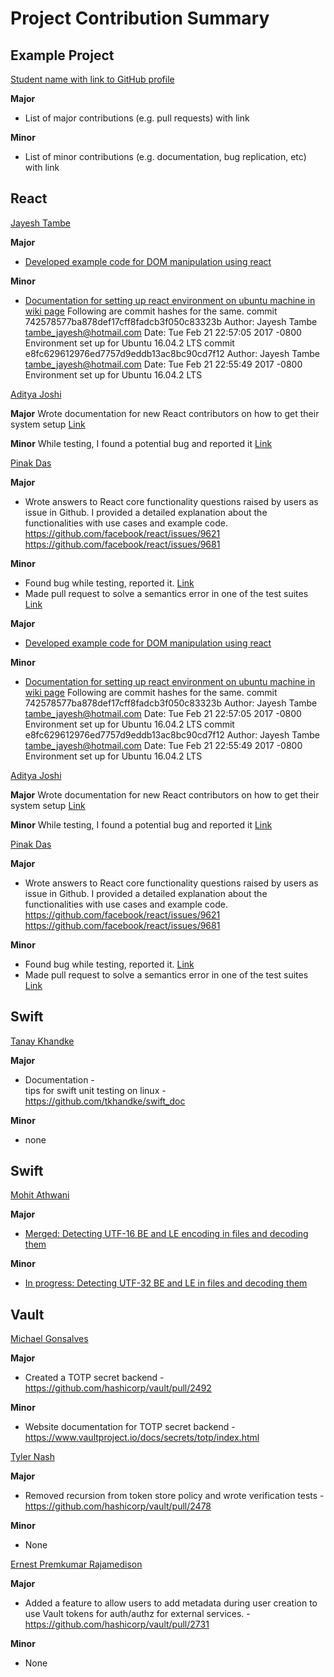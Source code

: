 # Project Contribution Summary

## Example Project

[Student name with link to GitHub profile](https://github.com/kbuffardi)

**Major**

* List of major contributions (e.g. pull requests) with link

**Minor**

* List of minor contributions (e.g. documentation, bug replication, etc) with link


## React
[Jayesh Tambe](https://github.com/jtambe)


**Major**

* [Developed example code for DOM manipulation using react](https://github.com/facebook/react/pull/9683)

**Minor**

* [Documentation for setting up react environment on ubuntu machine in wiki page](https://github.com/facebook/react/wiki)
Following are commit hashes for the same.
commit 742578577ba878def17cff8fadcb3f050c83323b
Author: Jayesh Tambe <tambe_jayesh@hotmail.com>
Date:   Tue Feb 21 22:57:05 2017 -0800
    Environment set up for Ubuntu 16.04.2 LTS
commit e8fc629612976ed7757d9eddb13ac8bc90cd7f12
Author: Jayesh Tambe <tambe_jayesh@hotmail.com>
Date:   Tue Feb 21 22:55:49 2017 -0800
    Environment set up for Ubuntu 16.04.2 LTS


[Aditya Joshi](https://github.com/amjoshi91)

**Major**
Wrote documentation for new React contributors on how to get their system setup
[Link](https://github.com/facebook/react/pull/9444)

**Minor**
While testing, I found a potential bug and reported it
[Link](https://github.com/facebook/react/issues/9564)


[Pinak Das](https://github.com/pinakdas163)

**Major**
* Wrote answers to React core functionality questions raised by users as issue in Github. I provided a detailed explanation about the functionalities
with use cases and example code.  
https://github.com/facebook/react/issues/9621  
https://github.com/facebook/react/issues/9681

**Minor**
* Found bug while testing, reported it.
[Link](https://github.com/facebook/react/issues/9025)  
* Made pull request to solve a semantics error in one of the test suites
[Link](https://github.com/facebook/react/pull/9200)


**Major**

* [Developed example code for DOM manipulation using react](https://github.com/facebook/react/pull/9683)

**Minor**

* [Documentation for setting up react environment on ubuntu machine in wiki page](https://github.com/facebook/react/wiki)
Following are commit hashes for the same.
commit 742578577ba878def17cff8fadcb3f050c83323b
Author: Jayesh Tambe <tambe_jayesh@hotmail.com>
Date:   Tue Feb 21 22:57:05 2017 -0800
    Environment set up for Ubuntu 16.04.2 LTS
commit e8fc629612976ed7757d9eddb13ac8bc90cd7f12
Author: Jayesh Tambe <tambe_jayesh@hotmail.com>
Date:   Tue Feb 21 22:55:49 2017 -0800
    Environment set up for Ubuntu 16.04.2 LTS


[Aditya Joshi](https://github.com/amjoshi91)

**Major**
Wrote documentation for new React contributors on how to get their system setup
[Link](https://github.com/facebook/react/pull/9444)

**Minor**
While testing, I found a potential bug and reported it
[Link](https://github.com/facebook/react/issues/9564)


[Pinak Das](https://github.com/pinakdas163)

**Major**
* Wrote answers to React core functionality questions raised by users as issue in Github. I provided a detailed explanation about the functionalities
with use cases and example code.  
https://github.com/facebook/react/issues/9621  
https://github.com/facebook/react/issues/9681

**Minor**
* Found bug while testing, reported it.
[Link](https://github.com/facebook/react/issues/9025)  
* Made pull request to solve a semantics error in one of the test suites
[Link](https://github.com/facebook/react/pull/9200)


## Swift   
[Tanay Khandke](https://github.com/tkhandke)

**Major**

* Documentation -   
tips for swift unit testing on linux - https://github.com/tkhandke/swift_doc

**Minor**

* none


## Swift
[Mohit Athwani](https://github.com/mohitathwani)

**Major**

* [Merged: Detecting UTF-16 BE and LE encoding in files and decoding them](https://github.com/apple/swift-corelibs-foundation/pull/893)

**Minor**

* [In progress: Detecting UTF-32 BE and LE in files and decoding them](https://github.com/apple/swift-corelibs-foundation/pull/928)



## Vault

[Michael Gonsalves](https://github.com/mymercurialsky)

**Major**

* Created a TOTP secret backend - https://github.com/hashicorp/vault/pull/2492

**Minor**

* Website documentation for TOTP secret backend - https://www.vaultproject.io/docs/secrets/totp/index.html

[Tyler Nash](https://github.com/lemondrank)

**Major**

* Removed recursion from token store policy and wrote verification tests - https://github.com/hashicorp/vault/pull/2478

**Minor**

* None

[Ernest Premkumar Rajamedison](https://github.com/ernestpremkumar)

**Major**

* Added a feature to allow users to add metadata during user creation to use Vault tokens for auth/authz for external services.  - https://github.com/hashicorp/vault/pull/2731

**Minor**

* None
